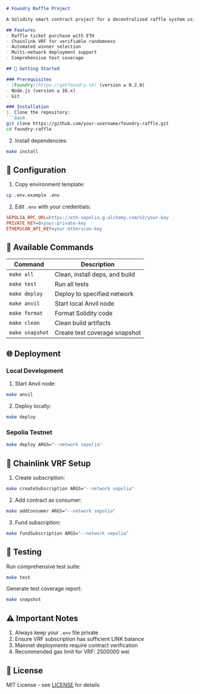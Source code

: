 ```markdown
# Foundry Raffle Project

A Solidity smart contract project for a decentralized raffle system using Foundry and Chainlink VRF.

## Features
- Raffle ticket purchase with ETH
- Chainlink VRF for verifiable randomness
- Automated winner selection
- Multi-network deployment support
- Comprehensive test coverage

## 🚀 Getting Started

### Prerequisites
- [Foundry](https://getfoundry.sh) (version ≥ 0.2.0)
- Node.js (version ≥ 16.x)
- Git

### Installation
1. Clone the repository:
```bash
git clone https://github.com/your-username/foundry-raffle.git
cd foundry-raffle
```

2. Install dependencies:
```bash
make install
```

## 🔧 Configuration

1. Copy environment template:
```bash
cp .env.example .env
```

2. Edit `.env` with your credentials:
```ini
SEPOLIA_RPC_URL=https://eth-sepolia.g.alchemy.com/v2/your-key
PRIVATE_KEY=0xyour-private-key
ETHERSCAN_API_KEY=your-etherscan-key
```

## 📜 Available Commands

| Command                | Description                                  |
|------------------------|----------------------------------------------|
| `make all`             | Clean, install deps, and build              |
| `make test`            | Run all tests                                |
| `make deploy`          | Deploy to specified network                  |
| `make anvil`           | Start local Anvil node                       |
| `make format`          | Format Solidity code                         |
| `make clean`           | Clean build artifacts                        |
| `make snapshot`        | Create test coverage snapshot                |

## 🌐 Deployment

### Local Development
1. Start Anvil node:
```bash
make anvil
```

2. Deploy locally:
```bash
make deploy
```

### Sepolia Testnet
```bash
make deploy ARGS="--network sepolia"
```

## 🔗 Chainlink VRF Setup

1. Create subscription:
```bash
make createSubscription ARGS="--network sepolia"
```

2. Add contract as consumer:
```bash
make addConsumer ARGS="--network sepolia"
```

3. Fund subscription:
```bash
make fundSubscription ARGS="--network sepolia"
```

## 🧪 Testing
Run comprehensive test suite:
```bash
make test
```

Generate test coverage report:
```bash
make snapshot
```

## ⚠️ Important Notes
1. Always keep your `.env` file private
2. Ensure VRF subscription has sufficient LINK balance
3. Mainnet deployments require contract verification
4. Recommended gas limit for VRF: 2500000 wei

## 📄 License
MIT License - see [LICENSE](LICENSE) for details
```

